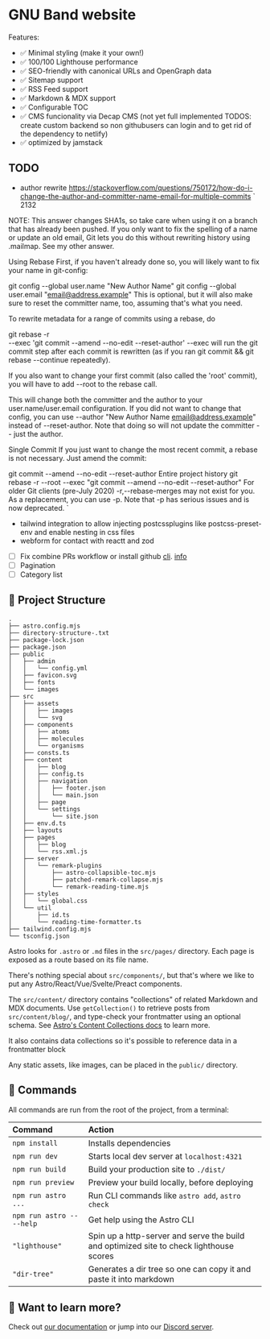 # GNU Band website

Features:

- ✅ Minimal styling (make it your own!)
- ✅ 100/100 Lighthouse performance
- ✅ SEO-friendly with canonical URLs and OpenGraph data
- ✅ Sitemap support
- ✅ RSS Feed support
- ✅ Markdown & MDX support
- ✅ Configurable TOC
- ✅ CMS funcionality via Decap CMS (not yet full implemented TODOS: create custom backend so non githubusers can login and to get rid of the dependency to netlify)
- ✅ optimized by jamstack

## TODO

- author rewrite
<https://stackoverflow.com/questions/750172/how-do-i-change-the-author-and-committer-name-email-for-multiple-commits>
`
2132

NOTE: This answer changes SHA1s, so take care when using it on a branch that has already been pushed. If you only want to fix the spelling of a name or update an old email, Git lets you do this without rewriting history using .mailmap. See my other answer.

Using Rebase
First, if you haven't already done so, you will likely want to fix your name in git-config:

git config --global user.name "New Author Name"
git config --global user.email "<email@address.example>"
This is optional, but it will also make sure to reset the committer name, too, assuming that's what you need.

To rewrite metadata for a range of commits using a rebase, do

git rebase -r <some commit before all of your bad commits> \
    --exec 'git commit --amend --no-edit --reset-author'
--exec will run the git commit step after each commit is rewritten (as if you ran git commit && git rebase --continue repeatedly).

If you also want to change your first commit (also called the 'root' commit), you will have to add --root to the rebase call.

This will change both the committer and the author to your user.name/user.email configuration. If you did not want to change that config, you can use --author "New Author Name <email@address.example>" instead of --reset-author. Note that doing so will not update the committer -- just the author.

Single Commit
If you just want to change the most recent commit, a rebase is not necessary. Just amend the commit:

 git commit --amend --no-edit --reset-author
Entire project history
git rebase -r --root --exec "git commit --amend --no-edit --reset-author"
For older Git clients (pre-July 2020)
-r,--rebase-merges may not exist for you. As a replacement, you can use -p. Note that -p has serious issues and is now deprecated.
`

- tailwind integration to allow injecting postcssplugins like postcss-preset-env and enable nesting in css files
- webform for contact with reactt and zod
- [ ] Fix combine PRs workflow or install github [cli](<https://github.com/cli/cli>). [info](https://marcreichel.dev/blog/combine-dependabot-pull-requests)
- [ ] Pagination
- [ ] Category list

## 🚀 Project Structure

```text
.
├── astro.config.mjs
├── directory-structure-.txt
├── package-lock.json
├── package.json
├── public
│   ├── admin
│   │   └── config.yml
│   ├── favicon.svg
│   ├── fonts
│   └── images
├── src
│   ├── assets
│   │   ├── images
│   │   └── svg
│   ├── components
│   │   ├── atoms
│   │   ├── molecules
│   │   └── organisms
│   ├── consts.ts
│   ├── content
│   │   ├── blog
│   │   ├── config.ts
│   │   ├── navigation
│   │   │   ├── footer.json
│   │   │   └── main.json
│   │   ├── page
│   │   └── settings
│   │       └── site.json
│   ├── env.d.ts
│   ├── layouts
│   ├── pages
│   │   ├── blog
│   │   └── rss.xml.js
│   ├── server
│   │   └── remark-plugins
│   │       ├── astro-collapsible-toc.mjs
│   │       ├── patched-remark-collapse.mjs
│   │       └── remark-reading-time.mjs
│   ├── styles
│   │   └── global.css
│   └── util
│       ├── id.ts
│       └── reading-time-formatter.ts
├── tailwind.config.mjs
└── tsconfig.json

```

Astro looks for `.astro` or `.md` files in the `src/pages/` directory. Each page is exposed as a route based on its file name.

There's nothing special about `src/components/`, but that's where we like to put any Astro/React/Vue/Svelte/Preact components.

The `src/content/` directory contains "collections" of related Markdown and MDX documents. Use `getCollection()` to retrieve posts from `src/content/blog/`, and type-check your frontmatter using an optional schema. See [Astro's Content Collections docs](https://docs.astro.build/en/guides/content-collections/) to learn more.

It also contains data collections so it's possible to reference data in a frontmatter block

Any static assets, like images, can be placed in the `public/` directory.

## 🧞 Commands

All commands are run from the root of the project, from a terminal:

| Command                   | Action                                           |
| :------------------------ | :----------------------------------------------- |
| `npm install`             | Installs dependencies                            |
| `npm run dev`             | Starts local dev server at `localhost:4321`      |
| `npm run build`           | Build your production site to `./dist/`          |
| `npm run preview`         | Preview your build locally, before deploying     |
| `npm run astro ...`       | Run CLI commands like `astro add`, `astro check` |
| `npm run astro -- --help` | Get help using the Astro CLI                     |
| `"lighthouse"`            | Spin up a http-server and serve the build and optimized site to check lighthouse scores                     |
| `"dir-tree"`              | Generates a dir tree so one can copy it and paste it into markdown                   |

## 👀 Want to learn more?

Check out [our documentation](https://docs.astro.build) or jump into our [Discord server](https://astro.build/chat).

